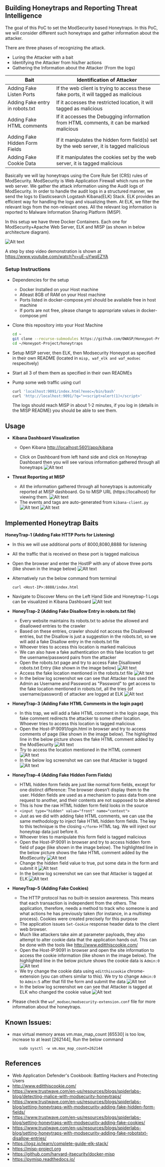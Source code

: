 ## Building Honeytraps and Reporting Threat Intelligence

The goal of this PoC to set the ModSecurity based Honeytraps. In this PoC, we will consider different such honeytraps and gather information about the attacker. 

There are three phases of recognizing the attack.

* Luring the Attacker with a bait
* Identifying the Attacker from his/her actions
* Gathering the Information about the Attacker (From the logs)

| Bait                            | Identification of Attacker                                                               |
| ------------------------------- | ---------------------------------------------------------------------------------------- |
| Adding Fake Listen Ports        | If the web client is trying to access these fake ports, it will tagged as malicious      |
| Adding Fake entry in robots.txt | If it accesses the restricted location,  it will tagged as malicious                     |
| Adding Fake HTML comments       | If it accesses the Debugging information from HTML comments, it can be marked malicious  |
| Adding Fake Hidden Form Fields  | If it manipulates the hidden form field(s) set by the web server, it is tagged malicious |
| Adding Fake Cookie Data         | If it manipulates the cookies set by the web server, it is tagged malicious              |

Basically we will lay honeytraps using the Core Rule Set (CRS) rules of ModSecurity. ModSecurity is Web Application Firewall which runs on the web server. We gather the attack information using the Audit logs of ModSecurity. In order to handle the audit logs in a structured manner, we send the logs to Elasticsearch Logstash Kibana(ELK) Stack. ELK provides an efficient way for handling the logs and visualizing them. At ELK, we filter the relevant logs from the non-relevant ones. All the relevant log information is reported to Malware Information Sharing Platform (MISP). 

In this setup we have three Docker Containers. Each one for ModSecurity+Apache Web Server, ELK and MISP (as shown in below architecture diagram).

![Alt text](./honeytrap_arch.jpg?raw=true "Building Honeytraps and Reporing Threat Intelligence")

A step by step video demonstration is shown at https://www.youtube.com/watch?v=uE-uYwqEZYA 

### Setup Instructions

* Dependencies for the setup
  
  * Docker Installed on your Host machine
  * Atleast 8GB of RAM on your Host machine
  * Ports listed in docker-compose.yml should be available free in host machine
  * If ports are not free, please change to appropriate values in docker-compose.yml

* Clone this repository into your Host Machine
  
  ```bash
  cd ~
  git clone --recurse-submodules https://github.com/OWASP/Honeypot-Project.git
  cd ~/Honeypot-Project/honeytraps
  ```

* Setup MISP server, then ELK, then Modsecurity Honeypot as specified in their own README (located in ```misp, waf_elk and waf_modsec``` respecitvely)

* Start all 3 of them them as specified in their own READMEs

* Pump some web traffic using curl
  
  ```bash
  curl 'localhost:9091/index.html?exec=/bin/bash'
  curl 'http://localhost:9091/?q="><script>alert(1)</script>'
  ```
  
  The logs should reach MISP in about 1-2 minutes, if you log in (details in the MISP README) you should be able to see them.

## Usage

* **Kibana Dashboard Visualization**
  
  * Open Kibana [http://localhost:5601/app/kibana](http://localhost:5601/app/kibana)
  
  * Click on Dashboard from left hand side and click on Honeytrap Dashboard then you will see various information gathered through all honeytraps
    ![Alt text](./screenshots/savedObj3.png?raw=true "Saved Object Creation")

* **Threat Reporting at MISP**
  
  * All the information gathered through all honeytraps is automically reported at MISP dashboard. Go to MISP URL (https://localhost) for viewing them.
    ![Alt text](./screenshots/events.png?raw=true "Honeytrap Events at MISP")
  * The events and tags are auto-generated from `kibana-client.py`
    ![Alt text](./screenshots/tags.png?raw=true "Honeytrap Events at MISP")
    ![Alt text](./screenshots/event-details.png?raw=true "Honeytrap Events at MISP")

## Implemented Honeytrap Baits

**HoneyTrap-1 (Adding Fake HTTP Ports for Listening)**

* In this we will use additional ports of 8000,8080,8888 for listening

* All the traffic that is received on these port is tagged malicious   

* Open the browser and enter the HostIP with any of above three ports (like shown in the image below)
  ![Alt text](./screenshots/honeytrap1_bait.png?raw=true "Accessing Fake Ports")

* Alternatively run the below command from terminal
  
  ```
  curl <Host-IP>:8888/index.html
  ```

* Navigate to Discover Menu on the Left Hand Side and Honeytrap-1 Logs can be visualized in Kibana Dashboard 
  ![Alt text](./screenshots/honeytrap1_logs.png?raw=true "Visualizing the Honeytrap-1 Logs")

* **HoneyTrap-2 (Adding Fake Disallow Entry in robots.txt file)**
  
  * Every website maintains its robots.txt to advise the allowed and disallowed entries to the crawler
  * Based on these entries, crawler should not access the Disallowed entries, but the Disallow is just a suggestion in the robots.txt, so we will add a fake Disallow entry in the robots.txt file
  * Whoever tries to access this location is marked malicious 
  * We can also have a fake authentication on this fake location to get the username/password pairs from the attacker  
  * Open the robots.txt page and try to access Fake Disallowed robots.txt Entry (like shown in the image below)
    ![Alt text](./screenshots/honeytrap2_bait.png?raw=true "Accessing Fake Disallow robots.txt Entry")
  * Access the fake location mentioned in the robots.txt file 
    ![Alt text](./screenshots/honeytrap2_bait_2.png?raw=true "Accessing Fake Disallow robots.txt Location + Authentication ")    
  * In the below log screenshot we can see that Attacker has used the Admin as Username and Password as "Password" to get access to the fake location mentioned in robots.txt, all the tries (of username/password) of attacker are logged at ELK
    ![Alt text](./screenshots/honeytrap2_logs.png?raw=true "Visualizing the Honeytrap-2 Logs")

* **HoneyTrap-3 (Adding Fake HTML Comments in the login page)**
  
  * In this trap, we will add a fake HTML comment in the login page, this fake comment redirects the attacker to some other location. Whoever tries to access this location is tagged malicious   
  * Open the Host-IP:9091/login.html in browser and try to access comments of page (like shown in the image below). The highlighted line in the below picture shows the fake HTML comment added by the ModSecurity
    ![Alt text](./screenshots/honeytrap3_bait.png?raw=true "Accessing Fake HTML comment")
  * Try to access the location mentioned in the HTML comment
    ![Alt text](./screenshots/honeytrap3_bait_2.png?raw=true "Accessing HTML comment specified location")    
  * In the below log screenshot we can see that Attacker is tagged
    ![Alt text](./screenshots/honeytrap3_logs.png?raw=true "Visualizing the Honeytrap-3 Logs")

* **HoneyTrap-4 (Adding Fake Hidden Form Fields)**
  
  * HTML hidden form fields are just like normal form fields, except for one distinct difference: The browser doesn’t display them to the user. Hidden fields are used as a mechanism to pass data from one request to another, and their contents are not supposed to be altered
  * This is how the raw HTML hidden form field looks in the source
  * `<input type="hidden" value="front" name="context">`
  * Just as we did with adding fake HTML comments, we can use the same methodology to inject fake HTML hidden form fields. The key to this technique is the closing `</form>` HTML tag. We will inject our honeytrap data just before it.
  * Whoever tries to manipulate this form field is tagged malicious   
  * Open the Host-IP:9091 in browser and try to access hidden form field of page (like shown in the image below). 
    The highlighted line in the below picture shows the fake HTML comment added by the ModSecurity
    ![Alt text](./screenshots/honeytrap4_bait.png?raw=true "Accessing Fake Hidden Form Field")
  * Change the hidden field value to true, put some data in the form and submit it
    ![Alt text](./screenshots/honeytrap4_bait_2.png?raw=true "Changing the hidden form field value")    
  * In the below log screenshot we can see that Attacker is tagged at ELK
    ![Alt text](./screenshots/honeytrap4_logs.png?raw=true "Visualizing the Honeytrap-4 Logs")

* **HoneyTrap-5 (Adding Fake Cookies)**
  
  * The HTTP protocol has no built-in session awareness. This means that each transaction is independent from the others. The application, therefore, needs a method to track who someone is and what actions he has previously taken (for instance, in a multistep process). Cookies were created precisely for this purpose
  * The application issues `Set-Cookie` response header data to the client web browser.
  * Much like attackers take aim at parameter payloads, they also attempt to alter cookie data that the application hands out. This can be done with the tools like http://www.editthiscookie.com/ 
  * Open the Host-IP:9091 in browser and open the site information to access the cookie information (like shown in the image below). 
    The highlighted line in the below picture shows the cookie data is `Admin:0`
    ![Alt text](./screenshots/honeytrap5_bait.png?raw=true "Accessing Cookies")
  * We try change the cookie data using `editthiscookie` chrome-extension (you can others similar to this). We try to change `Admin:0` to `Admin:5` after that fill the form and submit the data 
    ![Alt text](./screenshots/honeytrap5_bait_2.png?raw=true "Changing the cookie value")    
  * In the below log screenshot we can see that Attacker is tagged at ELK who changed the cookie value
    ![Alt text](./screenshots/honeytrap4_logs.png?raw=true "Visualizing the Honeytrap-5 Logs")

* Please check the ```waf_modsec/modsecurity-extension.conf``` file for more information about the honeytraps.

## **Known Issues**:

* max virtual memory areas vm.max_map_count [65530] is too low, increase to at least [262144], Run the below command 
  
  ```
     sudo sysctl -w vm.max_map_count=262144
  ```

## **References**

* Web Application Defender's Cookbook: Battling Hackers and Protecting Users 
* http://www.editthiscookie.com/
* https://www.trustwave.com/en-us/resources/blogs/spiderlabs-blog/detecting-malice-with-modsecurity-honeytraps/
* https://www.trustwave.com/en-us/resources/blogs/spiderlabs-blog/setting-honeytraps-with-modsecurity-adding-fake-hidden-form-fields/
* https://www.trustwave.com/en-us/resources/blogs/spiderlabs-blog/setting-honeytraps-with-modsecurity-adding-fake-cookies/
* https://www.trustwave.com/en-us/resources/blogs/spiderlabs-blog/setting-honeytraps-with-modsecurity-adding-fake-robotstxt-disallow-entries/
* https://logz.io/learn/complete-guide-elk-stack/
* https://misp-project.org
* https://github.com/harvard-itsecurity/docker-misp
* https://pymisp.readthedocs.io/


